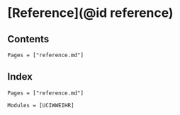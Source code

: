 # [Reference](@id reference)

## Contents

```@contents
Pages = ["reference.md"]
```

## Index

```@index
Pages = ["reference.md"]
```

```@autodocs
Modules = [UCIWWEIHR]
```